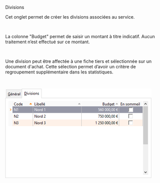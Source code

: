 







Divisions




Cet onglet permet de créer les divisions associées au service.


 


La colonne "Budget" permet de saisir un montant à titre indicatif. Aucun traitement n’est effectué sur ce montant.


 


Une division peut être affectée à une fiche tiers et sélectionnée sur un document d'achat. Cette sélection permet d’avoir un critère de regroupement supplémentaire dans les statistiques.


 


![](OngletDivision.png)




